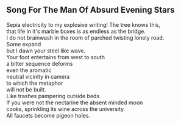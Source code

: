 Song For The Man Of Absurd Evening Stars
----------------------------------------
Sepia electricity to my explosive writing! The tree knows this,  
that life in it's marble boxes is as endless as the bridge.  
I do not brainwash in the room of parched twisting lonely road.  
Some expand  
but I dawn your steel like wave.  
Your foot entertains from west to south  
a bitter sequence deforms  
even the aromatic  
neutral vicinity in camera  
to which the metaphor  
will not be built.  
Like trashes pampering outside beds.  
If you were not the nectarine the absent minded moon  
cooks, sprinkling its wine across the university.  
All faucets become pigeon holes.  
